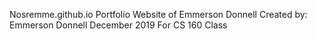 Nosremme.github.io
Portfolio Website of Emmerson Donnell
Created by: Emmerson Donnell
December 2019
For CS 160 Class